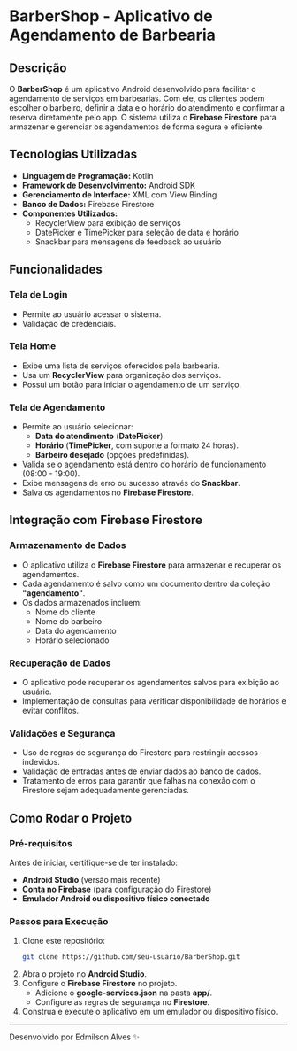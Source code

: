 # BarberShop - Aplicativo de Agendamento de Barbearia

## Descrição
O **BarberShop** é um aplicativo Android desenvolvido para facilitar o agendamento de serviços em barbearias. Com ele, os clientes podem escolher o barbeiro, definir a data e o horário do atendimento e confirmar a reserva diretamente pelo app. O sistema utiliza o **Firebase Firestore** para armazenar e gerenciar os agendamentos de forma segura e eficiente.

## Tecnologias Utilizadas
- **Linguagem de Programação:** Kotlin
- **Framework de Desenvolvimento:** Android SDK
- **Gerenciamento de Interface:** XML com View Binding
- **Banco de Dados:** Firebase Firestore
- **Componentes Utilizados:**
  - RecyclerView para exibição de serviços
  - DatePicker e TimePicker para seleção de data e horário
  - Snackbar para mensagens de feedback ao usuário

## Funcionalidades
### Tela de Login
- Permite ao usuário acessar o sistema.
- Validação de credenciais.

### Tela Home
- Exibe uma lista de serviços oferecidos pela barbearia.
- Usa um **RecyclerView** para organização dos serviços.
- Possui um botão para iniciar o agendamento de um serviço.

### Tela de Agendamento
- Permite ao usuário selecionar:
  - **Data do atendimento** (**DatePicker**).
  - **Horário** (**TimePicker**, com suporte a formato 24 horas).
  - **Barbeiro desejado** (opções predefinidas).
- Valida se o agendamento está dentro do horário de funcionamento (08:00 - 19:00).
- Exibe mensagens de erro ou sucesso através do **Snackbar**.
- Salva os agendamentos no **Firebase Firestore**.

## Integração com Firebase Firestore
### Armazenamento de Dados
- O aplicativo utiliza o **Firebase Firestore** para armazenar e recuperar os agendamentos.
- Cada agendamento é salvo como um documento dentro da coleção **"agendamento"**.
- Os dados armazenados incluem:
  - Nome do cliente
  - Nome do barbeiro
  - Data do agendamento
  - Horário selecionado

### Recuperação de Dados
- O aplicativo pode recuperar os agendamentos salvos para exibição ao usuário.
- Implementação de consultas para verificar disponibilidade de horários e evitar conflitos.

### Validações e Segurança
- Uso de regras de segurança do Firestore para restringir acessos indevidos.
- Validação de entradas antes de enviar dados ao banco de dados.
- Tratamento de erros para garantir que falhas na conexão com o Firestore sejam adequadamente gerenciadas.

## Como Rodar o Projeto
### Pré-requisitos
Antes de iniciar, certifique-se de ter instalado:
- **Android Studio** (versão mais recente)
- **Conta no Firebase** (para configuração do Firestore)
- **Emulador Android ou dispositivo físico conectado**

### Passos para Execução
1. Clone este repositório:
   ```bash
   git clone https://github.com/seu-usuario/BarberShop.git
   ```
2. Abra o projeto no **Android Studio**.
3. Configure o **Firebase Firestore** no projeto.
   - Adicione o **google-services.json** na pasta **app/**.
   - Configure as regras de segurança no **Firestore**.
4. Construa e execute o aplicativo em um emulador ou dispositivo físico.


---

Desenvolvido por Edmilson Alves ✨

